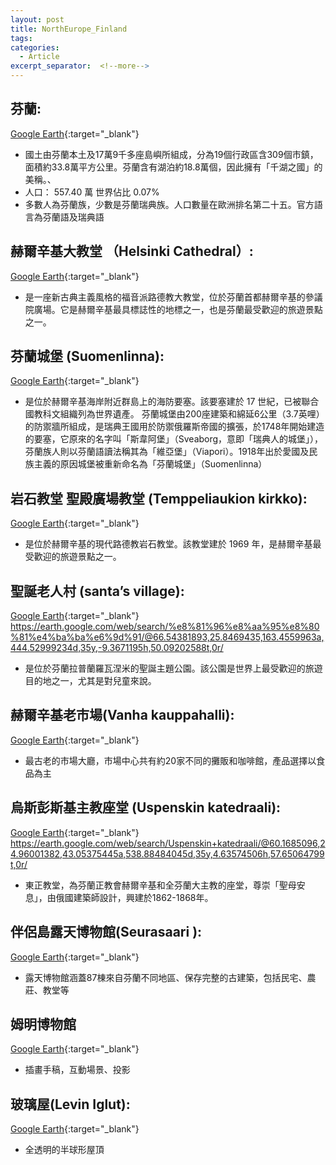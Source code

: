 ```yaml
---
layout: post
title: NorthEurope_Finland
tags: 
categories:
  - Article
excerpt_separator:  <!--more-->
---
```

## 芬蘭: 
[Google Earth]( "google"){:target="_blank"}  
- 國土由芬蘭本土及17萬9千多座島嶼所組成，分為19個行政區含309個市鎮，面積約33.8萬平方公里。芬蘭含有湖泊約18.8萬個，因此擁有「千湖之國」的美稱。、
- 人口： 557.40 萬 世界佔比 0.07%
- 多數人為芬蘭族，少數是芬蘭瑞典族。人口數量在歐洲排名第二十五。官方語言為芬蘭語及瑞典語

## 赫爾辛基大教堂 （Helsinki Cathedral）:
[Google Earth](https://earth.google.com/web/search/@60.17018039,24.95237562,37.50166748a,554.41828212d,35y,-8.15427824h,55.76161821t,0r/ "google"){:target="_blank"} 
 - 是一座新古典主義風格的福音派路德教大教堂，位於芬蘭首都赫爾辛基的參議院廣場。它是赫爾辛基最具標誌性的地標之一，也是芬蘭最受歡迎的旅遊景點之一。 


## 芬蘭城堡 (Suomenlinna):
[Google Earth](https://earth.google.com/web/search/Suomenlinna/@60.14513975,24.98388908,-4.73658562a,4132.91678199d,35y,138.83994819h,53.81853354t,-0r/ "google"){:target="_blank"} 
- 是位於赫爾辛基海岸附近群島上的海防要塞。該要塞建於 17 世紀，已被聯合國教科文組織列為世界遺產。 
芬蘭城堡由200座建築和綿延6公里（3.7英哩）的防禦牆所組成，是瑞典王國用於防禦俄羅斯帝國的擴張，於1748年開始建造的要塞，它原來的名字叫「斯韋阿堡」（Sveaborg，意即「瑞典人的城堡」），芬蘭族人則以芬蘭語讀法稱其為「維亞堡」（Viapori）。1918年出於愛國及民族主義的原因城堡被重新命名為「芬蘭城堡」（Suomenlinna）


## 岩石教堂 聖殿廣場教堂 (Temppeliaukion kirkko):
[Google Earth](https://earth.google.com/web/search/Temppeliaukion+kirkko/@60.17343231,24.92548198,29.02559308a,590.63666505d,35y,7.3486964h,58.24112938t,0r/ "google"){:target="_blank"} 
- 是位於赫爾辛基的現代路德教岩石教堂。該教堂建於 1969 年，是赫爾辛基最受歡迎的旅遊景點之一。 


## 聖誕老人村 (santa’s village):
[Google Earth]( "google"){:target="_blank"} 
https://earth.google.com/web/search/%e8%81%96%e8%aa%95%e8%80%81%e4%ba%ba%e6%9d%91/@66.54381893,25.8469435,163.4559963a,444.52999234d,35y,-9.3671195h,50.09202588t,0r/
- 是位於芬蘭拉普蘭羅瓦涅米的聖誕主題公園。該公園是世界上最受歡迎的旅遊目的地之一，尤其是對兒童來說。 

## 赫爾辛基老市場(Vanha kauppahalli):
[Google Earth](https://earth.google.com/web/search/%e8%b5%ab%e7%88%be%e8%be%9b%e5%9f%ba%e8%80%81%e5%b8%82%e5%a0%b4/@60.16619962,24.95293808,9.27642888a,479.18115235d,35y,-124.34374975h,57.01963344t,0r/ "google"){:target="_blank"} 
- 最古老的市場大廳，市場中心共有約20家不同的攤販和咖啡館，產品選擇以食品為主

## 烏斯彭斯基主教座堂 (Uspenskin katedraali):
[Google Earth]( "google"){:target="_blank"} 
https://earth.google.com/web/search/Uspenskin+katedraali/@60.1685096,24.96001382,43.05375445a,538.88484045d,35y,4.63574506h,57.65064799t,0r/
- 東正教堂，為芬蘭正教會赫爾辛基和全芬蘭大主教的座堂，尊崇「聖母安息」，由俄國建築師設計，興建於1862-1868年。

## 伴侶島露天博物館(Seurasaari ):
[Google Earth](https://earth.google.com/web/search/%e4%bc%b4%e4%be%b6%e5%b3%b6%e9%9c%b2%e5%a4%a9%e5%8d%9a%e7%89%a9%e9%a4%a8/@60.1810277,24.8846799,4.86286127a,2351.35518343d,34.99999907y,0h,0t,0r/ "google"){:target="_blank"} 
- 露天博物館涵蓋87棟來自芬蘭不同地區、保存完整的古建築，包括民宅、農莊、教堂等

## 姆明博物館
[Google Earth](https://earth.google.com/web/search/%e5%a7%86%e6%98%8e%e5%8d%9a%e7%89%a9%e9%a4%a8/@60.16926932,24.93811211,22.66380178a,508.91467476d,35y,21.02887955h,49.20106843t,0r/ "google"){:target="_blank"} 
- 插畫手稿，互動場景、投影

## 玻璃屋(Levin Iglut):
[Google Earth](https://earth.google.com/web/search/Levin+Iglut/@67.78724598,24.89109709,344.21443276a,400.19759542d,35y,2.06442397h,43.7511776t,0r/ "google"){:target="_blank"} 
- 全透明的半球形屋頂



